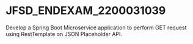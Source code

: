 # JFSD_ENDEXAM_2200031039
Develop a Spring Boot Microservice application to perform GET request using RestTemplate on JSON Placeholder API.
